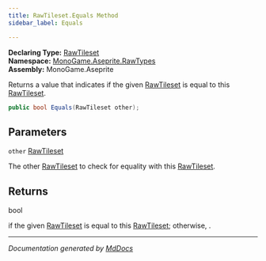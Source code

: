 ```yaml
---
title: RawTileset.Equals Method
sidebar_label: Equals

---
```


**Declaring Type:** [RawTileset](../)  
**Namespace:** [MonoGame.Aseprite.RawTypes](../../)  
**Assembly:** MonoGame.Aseprite

Returns a value that indicates if the given [RawTileset](../) is equal to this [RawTileset](../).

```csharp
public bool Equals(RawTileset other);
```

## Parameters

`other`  [RawTileset](../)

The other [RawTileset](../) to check for equality with this [RawTileset](../).

## Returns

bool

 if the given [RawTileset](../) is equal to this [RawTileset](../);                 otherwise, .

___

*Documentation generated by [MdDocs](https://github.com/ap0llo/mddocs)*
